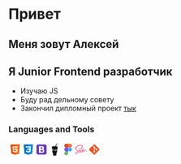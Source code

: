 # Привет
## Меня зовут Алексей
## Я Junior Frontend разработчик 

- Изучаю JS
- Буду рад дельному совету
- Закончил дипломный проект [тык](README.md)

### Languages and Tools

<img align="left" alt="HTML5" width="26px" src="./src/icons8-html-5-48.png" />
<img align="left" alt="CSS3" width="26px" src="./src/icons8-css3-48.png" />
<img align="left" alt="BOOTSTRAP" width="26px" src="./src/icons8-bootstrap-48.png" />
<img align="left" alt="GULP" width="26px" src="./src/icons8-gulp-32.png" />
<img align="left" alt="FIGMA" width="26px" src="./src/icons8-figma-48.png" />
<img align="left" alt="SASS" width="26px" src="./src/icons8-sass-48.png" />
<img align="left" alt="GIT" width="26px" src="./src/icons8-git-48.png" />
